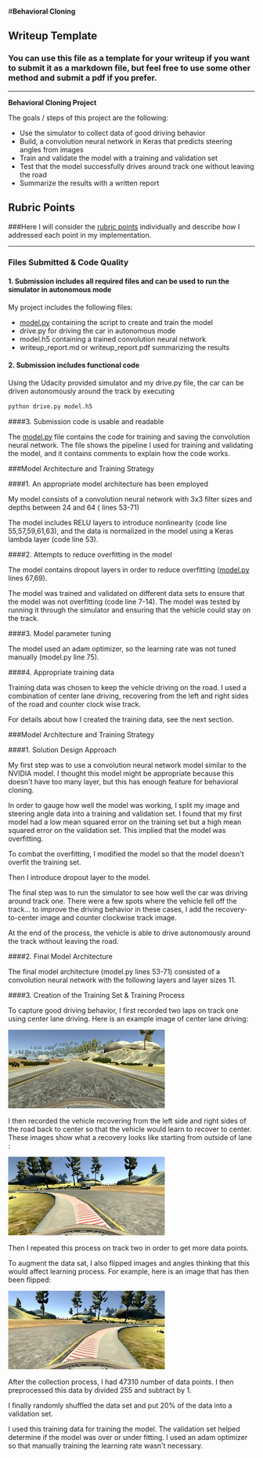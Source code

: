 #**Behavioral Cloning**

## Writeup Template

### You can use this file as a template for your writeup if you want to submit it as a markdown file, but feel free to use some other method and submit a pdf if you prefer.

---

**Behavioral Cloning Project**

The goals / steps of this project are the following:
* Use the simulator to collect data of good driving behavior
* Build, a convolution neural network in Keras that predicts steering angles from images
* Train and validate the model with a training and validation set
* Test that the model successfully drives around track one without leaving the road
* Summarize the results with a written report


[//]: # (Image References)

## Rubric Points
###Here I will consider the [rubric points](https://review.udacity.com/#!/rubrics/432/view) individually and describe how I addressed each point in my implementation.  

---
### Files Submitted & Code Quality

#### 1. Submission includes all required files and can be used to run the simulator in autonomous mode

My project includes the following files:
* [model.py](https://github.com/vilion/CarND-Behavioral-Cloning-P3/blob/master/model.py) containing the script to create and train the model
* drive.py for driving the car in autonomous mode
* model.h5 containing a trained convolution neural network
* writeup_report.md or writeup_report.pdf summarizing the results

#### 2. Submission includes functional code
Using the Udacity provided simulator and my drive.py file, the car can be driven autonomously around the track by executing
```sh
python drive.py model.h5
```

####3. Submission code is usable and readable

The [model.py](https://github.com/vilion/CarND-Behavioral-Cloning-P3/blob/master/model.py) file contains the code for training and saving the convolution neural network. The file shows the pipeline I used for training and validating the model, and it contains comments to explain how the code works.

###Model Architecture and Training Strategy

####1. An appropriate model architecture has been employed

My model consists of a convolution neural network with 3x3 filter sizes and depths between 24 and 64 ( lines 53-71)

The model includes RELU layers to introduce nonlinearity (code line 55,57,59,61,63), and the data is normalized in the model using a Keras lambda layer (code line 53).

####2. Attempts to reduce overfitting in the model

The model contains dropout layers in order to reduce overfitting ([model.py](https://github.com/vilion/CarND-Behavioral-Cloning-P3/blob/master/model.py) lines 67,69).

The model was trained and validated on different data sets to ensure that the model was not overfitting (code line 7-14). The model was tested by running it through the simulator and ensuring that the vehicle could stay on the track.

####3. Model parameter tuning

The model used an adam optimizer, so the learning rate was not tuned manually (model.py line 75).

####4. Appropriate training data

Training data was chosen to keep the vehicle driving on the road. I used a combination of center lane driving, recovering from the left and right sides of the road and counter clock wise track.

For details about how I created the training data, see the next section.

###Model Architecture and Training Strategy

####1. Solution Design Approach

My first step was to use a convolution neural network model similar to the NVIDIA model. I thought this model might be appropriate because this doesn't have too many layer, but this has enough feature for behavioral cloning.   

In order to gauge how well the model was working, I split my image and steering angle data into a training and validation set. I found that my first model had a low mean squared error on the training set but a high mean squared error on the validation set. This implied that the model was overfitting.

To combat the overfitting, I modified the model so that the model doesn't overfit the training set.

Then I introduce dropout layer to the model.

The final step was to run the simulator to see how well the car was driving around track one. There were a few spots where the vehicle fell off the track... to improve the driving behavior in these cases, I add the recovery-to-center image and counter clockwise track image.

At the end of the process, the vehicle is able to drive autonomously around the track without leaving the road.

####2. Final Model Architecture

The final model architecture (model.py lines 53-71) consisted of a convolution neural network with the following layers and layer sizes 11.

####3. Creation of the Training Set & Training Process

To capture good driving behavior, I first recorded two laps on track one using center lane driving. Here is an example image of center lane driving:

![center lane](center_2017_03_30_07_28_09_216.jpg)

I then recorded the vehicle recovering from the left side and right sides of the road back to center so that the vehicle would learn to recover to center. These images show what a recovery looks like starting from outside of lane :

![](outside.jpg)

Then I repeated this process on track two in order to get more data points.

To augment the data sat, I also flipped images and angles thinking that this would affect learning process. For example, here is an image that has then been flipped:

![](flip.jpg)

After the collection process, I had 47310 number of data points. I then preprocessed this data by divided 255 and subtract by 1.

I finally randomly shuffled the data set and put 20% of the data into a validation set.

I used this training data for training the model. The validation set helped determine if the model was over or under fitting. I used an adam optimizer so that manually training the learning rate wasn't necessary.
